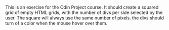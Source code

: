 This is an exercise for the Odin Project course.
It should create a squared grid of empty HTML grids, with the number of divs per side selected by the user.
The square will always use the same number of pixels.
the divs should turn of a color when the mouse hover over them.
